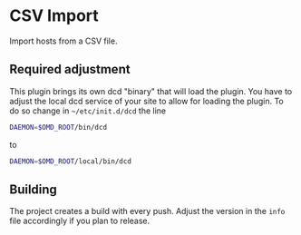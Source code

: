 # CSV Import

Import hosts from a CSV file.

## Required adjustment

This plugin brings its own dcd "binary" that will load the plugin.
You have to adjust the local dcd service of your site to allow for loading the plugin.
To do so change in `~/etc/init.d/dcd` the line

```bash
DAEMON=$OMD_ROOT/bin/dcd
```

to

```bash
DAEMON=$OMD_ROOT/local/bin/dcd
```


## Building

The project creates a build with every push.
Adjust the version in the `info` file accordingly if you plan to release.